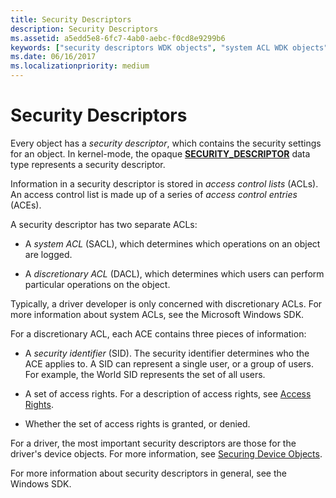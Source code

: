 ```yaml
---
title: Security Descriptors
description: Security Descriptors
ms.assetid: a5edd5e8-6fc7-4ab0-aebc-f0cd8e9299b6
keywords: ["security descriptors WDK objects", "system ACL WDK objects", "SACL WDK objects", "discretionary ACL WDK objects", "DACL WDK objects", "access control lists WDK objects", "ACL WDK objects"]
ms.date: 06/16/2017
ms.localizationpriority: medium
---
```


# Security Descriptors


Every object has a *security descriptor*, which contains the security settings for an object. In kernel-mode, the opaque [**SECURITY\_DESCRIPTOR**](https://docs.microsoft.com/windows-hardware/drivers/ddi/content/ntifs/ns-ntifs-_security_descriptor) data type represents a security descriptor.

Information in a security descriptor is stored in *access control lists* (ACLs). An access control list is made up of a series of *access control entries* (ACEs).

A security descriptor has two separate ACLs:

-   A *system ACL* (SACL), which determines which operations on an object are logged.

-   A *discretionary ACL* (DACL), which determines which users can perform particular operations on the object.

Typically, a driver developer is only concerned with discretionary ACLs. For more information about system ACLs, see the Microsoft Windows SDK.

For a discretionary ACL, each ACE contains three pieces of information:

-   A *security identifier* (SID). The security identifier determines who the ACE applies to. A SID can represent a single user, or a group of users. For example, the World SID represents the set of all users.

-   A set of access rights. For a description of access rights, see [Access Rights](access-rights.md).

-   Whether the set of access rights is granted, or denied.

For a driver, the most important security descriptors are those for the driver's device objects. For more information, see [Securing Device Objects](securing-device-objects.md).

For more information about security descriptors in general, see the Windows SDK.

 

 




